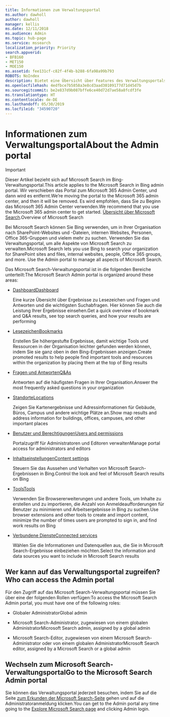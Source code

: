 ```yaml
---
title: Informationen zum Verwaltungsportal
ms.author: dawholl
author: dawholl
manager: kellis
ms.date: 12/11/2018
ms.audience: Admin
ms.topic: hub-page
ms.service: mssearch
localization_priority: Priority
search.appverid:
- BFB160
- MET150
- MOE150
ms.assetid: fee131cf-c82f-4f4b-b288-6fa98a99b793
ROBOTS: NoIndex
description: Bietet eine Übersicht über Features des Verwaltungsportals sowie Zugriffsberechtigungen, die für Microsoft Search verfügbar sind.
ms.openlocfilehash: 4edfbce7b5858a3e8cd3aad30109177d71d45d7b
ms.sourcegitcommit: be2e837d9b087bffe6ce40d72d7ae58a8fcdf3fe
ms.translationtype: HT
ms.contentlocale: de-DE
ms.lasthandoff: 05/30/2019
ms.locfileid: "34590720"
---
```

# <a name="about-the-admin-portal"></a><span data-ttu-id="63c0d-103">Informationen zum Verwaltungsportal</span><span class="sxs-lookup"><span data-stu-id="63c0d-103">About the Admin portal</span></span>

> [!IMPORTANT]
> <span data-ttu-id="63c0d-104">Dieser Artikel bezieht sich auf Microsoft Search im Bing-Verwaltungsportal.</span><span class="sxs-lookup"><span data-stu-id="63c0d-104">This article applies to the Microsoft Search in Bing admin portal.</span></span> <span data-ttu-id="63c0d-105">Wir verschieben das Portal zum Microsoft 365 Admin Center, und dann wird es entfernt.</span><span class="sxs-lookup"><span data-stu-id="63c0d-105">We’re moving the portal to the Microsoft 365 admin center, and then it will be removed.</span></span> <span data-ttu-id="63c0d-106">Es wird empfohlen, dass Sie zu Beginn das Microsoft 365 Admin Center verwenden.</span><span class="sxs-lookup"><span data-stu-id="63c0d-106">We recommend that you use the Microsoft 365 admin center to get started.</span></span> <span data-ttu-id="63c0d-107">[Übersicht über Microsoft Search](overview-microsoft-search.md).</span><span class="sxs-lookup"><span data-stu-id="63c0d-107">Overview of Microsoft Search</span></span>

    
<span data-ttu-id="63c0d-p102">Bei Microsoft Search können Sie Bing verwenden, um in Ihrer Organisation nach SharePoint-Websites und -Dateien, internen Websites, Personen, Office 365-Gruppen und vielem mehr zu suchen. Verwenden Sie das Verwaltungsportal, um alle Aspekte von Microsoft Search zu verwalten.</span><span class="sxs-lookup"><span data-stu-id="63c0d-p102">Microsoft Search lets you use Bing to search your organization for SharePoint sites and files, internal websites, people, Office 365 groups, and more. Use the Admin portal to manage all aspects of Microsoft Search.</span></span>
  
<span data-ttu-id="63c0d-110">Das Microsoft Search-Verwaltungsportal ist in die folgenden Bereiche unterteilt:</span><span class="sxs-lookup"><span data-stu-id="63c0d-110">The Microsoft Search Admin portal is organized around these areas:</span></span>
  
- [<span data-ttu-id="63c0d-111">Dashboard</span><span class="sxs-lookup"><span data-stu-id="63c0d-111">Dashboard</span></span>](get-insights.md)
    
    <span data-ttu-id="63c0d-112">Eine kurze Übersicht über Ergebnisse zu Lesezeichen und Fragen und Antworten und die wichtigsten Suchabfragen. Hier können Sie auch die Leistung Ihrer Ergebnisse einsehen.</span><span class="sxs-lookup"><span data-stu-id="63c0d-112">Get a quick overview of bookmark and Q&A results, see top search queries, and how your results are performing</span></span>
    
- [<span data-ttu-id="63c0d-113">Lesezeichen</span><span class="sxs-lookup"><span data-stu-id="63c0d-113">Bookmarks</span></span>](create-and-manage-bookmarks.md)
    
    <span data-ttu-id="63c0d-114">Erstellen Sie höhergestufte Ergebnisse, damit wichtige Tools und Ressourcen in der Organisation leichter gefunden werden können, indem Sie sie ganz oben in den Bing-Ergebnissen anzeigen.</span><span class="sxs-lookup"><span data-stu-id="63c0d-114">Create promoted results to help people find important tools and resources within the organization by placing them at the top of Bing results</span></span>
    
- [<span data-ttu-id="63c0d-115">Fragen und Antworten</span><span class="sxs-lookup"><span data-stu-id="63c0d-115">Q&As</span></span>](create-and-manage-qas.md)
    
    <span data-ttu-id="63c0d-116">Antworten auf die häufigsten Fragen in Ihrer Organisation.</span><span class="sxs-lookup"><span data-stu-id="63c0d-116">Answer the most frequently asked questions in your organization</span></span>
    
- [<span data-ttu-id="63c0d-117">Standorte</span><span class="sxs-lookup"><span data-stu-id="63c0d-117">Locations</span></span>](add-a-location.md)
    
    <span data-ttu-id="63c0d-118">Zeigen Sie Kartenergebnisse und Adressinformationen für Gebäude, Büros, Campus und andere wichtige Plätze an.</span><span class="sxs-lookup"><span data-stu-id="63c0d-118">Show map results and address information for buildings, offices, campuses, and other important places</span></span>
    
- [<span data-ttu-id="63c0d-119">Benutzer und Berechtigungen</span><span class="sxs-lookup"><span data-stu-id="63c0d-119">Users and permissions</span></span>](add-users.md)
    
    <span data-ttu-id="63c0d-120">Portalzugriff für Administratoren und Editoren verwalten</span><span class="sxs-lookup"><span data-stu-id="63c0d-120">Manage portal access for administrators and editors</span></span>
    
- [<span data-ttu-id="63c0d-121">Inhaltseinstellungen</span><span class="sxs-lookup"><span data-stu-id="63c0d-121">Content settings</span></span>](content-settings.md)
    
    <span data-ttu-id="63c0d-122">Steuern Sie das Aussehen und Verhalten von Microsoft Search-Ergebnissen in Bing.</span><span class="sxs-lookup"><span data-stu-id="63c0d-122">Control the look and feel of Microsoft Search results on Bing</span></span>
    
- [<span data-ttu-id="63c0d-123">Tools</span><span class="sxs-lookup"><span data-stu-id="63c0d-123">Tools</span></span>](admin-portal-tools.md)
    
    <span data-ttu-id="63c0d-124">Verwenden Sie Browsererweiterungen und andere Tools, um Inhalte zu erstellen und zu importieren, die Anzahl von Anmeldeaufforderungen für Benutzer zu minimieren und Arbeitsergebnisse in Bing zu suchen.</span><span class="sxs-lookup"><span data-stu-id="63c0d-124">Use browser extensions and other tools to create and import content, minimize the number of times users are prompted to sign in, and find work results on Bing</span></span>
    
- [<span data-ttu-id="63c0d-125">Verbundene Dienste</span><span class="sxs-lookup"><span data-stu-id="63c0d-125">Connected services</span></span>](connected-services.md)
    
    <span data-ttu-id="63c0d-126">Wählen Sie die Informationen und Datenquellen aus, die Sie in Microsoft Search-Ergebnisse einbeziehen möchten.</span><span class="sxs-lookup"><span data-stu-id="63c0d-126">Select the information and data sources you want to include in Microsoft Search results</span></span>
    
## <a name="who-can-access-the-admin-portal"></a><span data-ttu-id="63c0d-127">Wer kann auf das Verwaltungsportal zugreifen?</span><span class="sxs-lookup"><span data-stu-id="63c0d-127">Who can access the Admin portal</span></span>

<span data-ttu-id="63c0d-128">Für den Zugriff auf das Microsoft Search-Verwaltungsportal müssen Sie über eine der folgenden Rollen verfügen:</span><span class="sxs-lookup"><span data-stu-id="63c0d-128">To access the Microsoft Search Admin portal, you must have one of the following roles:</span></span>
  
- <span data-ttu-id="63c0d-129">Globaler Administrator</span><span class="sxs-lookup"><span data-stu-id="63c0d-129">Global admin</span></span>
    
- <span data-ttu-id="63c0d-130">Microsoft Search-Administrator, zugewiesen von einem globalen Administrator</span><span class="sxs-lookup"><span data-stu-id="63c0d-130">Microsoft Search admin, assigned by a global admin</span></span>
    
- <span data-ttu-id="63c0d-131">Microsoft Search-Editor, zugewiesen von einem Microsoft Search-Administrator oder von einem globalen Administrator</span><span class="sxs-lookup"><span data-stu-id="63c0d-131">Microsoft Search editor, assigned by a Microsoft Search or a global admin</span></span>
    
## <a name="go-to-the-microsoft-search-admin-portal"></a><span data-ttu-id="63c0d-132">Wechseln zum Microsoft Search-Verwaltungsportal</span><span class="sxs-lookup"><span data-stu-id="63c0d-132">Go to the Microsoft Search Admin portal</span></span>

<span data-ttu-id="63c0d-133">Sie können das Verwaltungsportal jederzeit besuchen, indem Sie auf die Seite [zum Erkunden der Microsoft Search-Seite](https://www.bing.com/business/explore) gehen und auf die Administratoranmeldung klicken.</span><span class="sxs-lookup"><span data-stu-id="63c0d-133">You can get to the Admin portal any time going to the [Explore Microsoft Search page](https://www.bing.com/business/explore) and clicking Admin login.</span></span> 